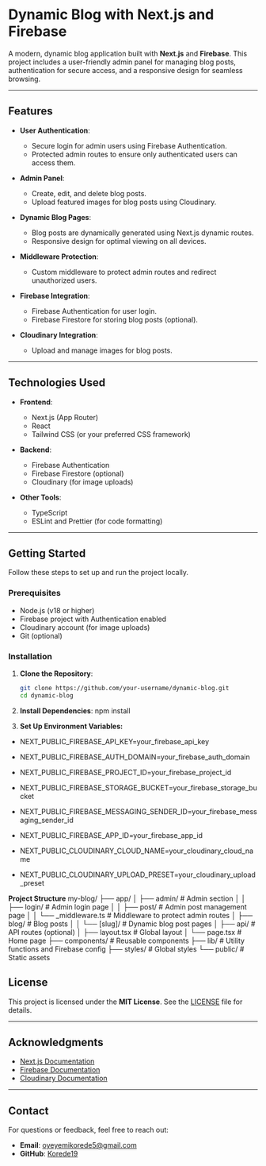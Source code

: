 # Dynamic Blog with Next.js and Firebase

A modern, dynamic blog application built with **Next.js** and **Firebase**. This project includes a user-friendly admin panel for managing blog posts, authentication for secure access, and a responsive design for seamless browsing.

---

## Features

- **User Authentication**:
  - Secure login for admin users using Firebase Authentication.
  - Protected admin routes to ensure only authenticated users can access them.

- **Admin Panel**:
  - Create, edit, and delete blog posts.
  - Upload featured images for blog posts using Cloudinary.

- **Dynamic Blog Pages**:
  - Blog posts are dynamically generated using Next.js dynamic routes.
  - Responsive design for optimal viewing on all devices.

- **Middleware Protection**:
  - Custom middleware to protect admin routes and redirect unauthorized users.

- **Firebase Integration**:
  - Firebase Authentication for user login.
  - Firebase Firestore for storing blog posts (optional).

- **Cloudinary Integration**:
  - Upload and manage images for blog posts.

---

## Technologies Used

- **Frontend**:
  - Next.js (App Router)
  - React
  - Tailwind CSS (or your preferred CSS framework)

- **Backend**:
  - Firebase Authentication
  - Firebase Firestore (optional)
  - Cloudinary (for image uploads)

- **Other Tools**:
  - TypeScript
  - ESLint and Prettier (for code formatting)

---

## Getting Started

Follow these steps to set up and run the project locally.

### Prerequisites

- Node.js (v18 or higher)
- Firebase project with Authentication enabled
- Cloudinary account (for image uploads)
- Git (optional)

### Installation

1. **Clone the Repository**:
   ```bash
   git clone https://github.com/your-username/dynamic-blog.git
   cd dynamic-blog

2. **Install Dependencies**:
npm install

3. **Set Up Environment Variables:**
- NEXT_PUBLIC_FIREBASE_API_KEY=your_firebase_api_key
- NEXT_PUBLIC_FIREBASE_AUTH_DOMAIN=your_firebase_auth_domain
- NEXT_PUBLIC_FIREBASE_PROJECT_ID=your_firebase_project_id
- NEXT_PUBLIC_FIREBASE_STORAGE_BUCKET=your_firebase_storage_bucket
- NEXT_PUBLIC_FIREBASE_MESSAGING_SENDER_ID=your_firebase_messaging_sender_id
- NEXT_PUBLIC_FIREBASE_APP_ID=your_firebase_app_id

- NEXT_PUBLIC_CLOUDINARY_CLOUD_NAME=your_cloudinary_cloud_name
- NEXT_PUBLIC_CLOUDINARY_UPLOAD_PRESET=your_cloudinary_upload_preset


**Project Structure**
my-blog/
├── app/
│   ├── admin/                  # Admin section
│   │   ├── login/              # Admin login page
│   │   ├── post/               # Admin post management page
│   │   └── _middleware.ts      # Middleware to protect admin routes
│   ├── blog/                   # Blog posts
│   │   └── [slug]/             # Dynamic blog post pages
│   ├── api/                    # API routes (optional)
│   ├── layout.tsx              # Global layout
│   └── page.tsx                # Home page
├── components/                 # Reusable components
├── lib/                        # Utility functions and Firebase config
├── styles/                     # Global styles
└── public/                     # Static assets

## License

This project is licensed under the **MIT License**. See the [LICENSE](LICENSE) file for details.

---

## Acknowledgments

- [Next.js Documentation](https://nextjs.org/docs)
- [Firebase Documentation](https://firebase.google.com/docs)
- [Cloudinary Documentation](https://cloudinary.com/documentation)

---

## Contact

For questions or feedback, feel free to reach out:

- **Email**: oyeyemikorede5@gmail.com
- **GitHub**: [Korede19](https://github.com/korede19)